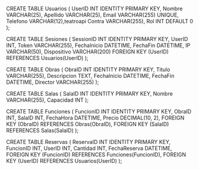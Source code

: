 CREATE TABLE Usuarios (
    UserID INT IDENTITY PRIMARY KEY,
    Nombre VARCHAR(25),
    Apellido VARCHAR(25),
    Email VARCHAR(255) UNIQUE,
    Telefono VARCHAR(12),teatroapi
    Contra VARCHAR(255),
    Rol INT DEFAULT 0
);

CREATE TABLE Sesiones (
    SessionID INT IDENTITY PRIMARY KEY,
    UserID INT,
    Token VARCHAR(255),
    FechaInicio DATETIME,
    FechaFin DATETIME,
    IP VARCHAR(50),
    Dispositivo VARCHAR(200)
    FOREIGN KEY (UserID) REFERENCES Usuarios(UserID)
);

CREATE TABLE Obras (
    ObraID INT IDENTITY PRIMARY KEY,
    Titulo VARCHAR(255),
    Descripcion TEXT,
    FechaInicio DATETIME,
    FechaFin DATETIME,
    Director VARCHAR(255)
);

CREATE TABLE Salas (
    SalaID INT IDENTITY PRIMARY KEY,
    Nombre VARCHAR(255),
    Capacidad INT
);

CREATE TABLE Funciones (
    FuncionID INT IDENTITY PRIMARY KEY,
    ObraID INT,
    SalaID INT,
    FechaHora DATETIME,
    Precio DECIMAL(10, 2),
    FOREIGN KEY (ObraID) REFERENCES Obras(ObraID),
    FOREIGN KEY (SalaID) REFERENCES Salas(SalaID)
);

CREATE TABLE Reservas (
    ReservaID INT IDENTITY PRIMARY KEY,
    FuncionID INT,
    UserID INT,
    Cantidad INT,
    FechaReserva DATETIME,
    FOREIGN KEY (FuncionID) REFERENCES Funciones(FuncionID),
    FOREIGN KEY (UserID) REFERENCES Usuarios(UserID)
);
